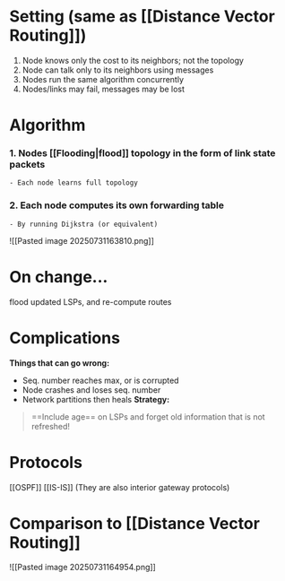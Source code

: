 # Setting (same as [[Distance Vector Routing]])
1. Node knows only the cost to its neighbors; not the topology
2. Node can talk only to its neighbors using messages
3. Nodes run the same algorithm concurrently
4. Nodes/links may fail, messages may be lost

# Algorithm
### 1. Nodes [[Flooding|flood]] topology in the form of link state packets
	- Each node learns full topology
### 2. Each node computes its own forwarding table
	- By running Dijkstra (or equivalent)

![[Pasted image 20250731163810.png]]

# On change...
flood updated LSPs, and re-compute routes
# Complications
**Things that can go wrong:**
- Seq. number reaches max, or is corrupted
- Node crashes and loses seq. number
- Network partitions then heals
**Strategy:**
>==Include age== on LSPs and forget old information that is not refreshed!
# Protocols
[[OSPF]]
[[IS-IS]]
(They are also interior gateway protocols)
# Comparison to [[Distance Vector Routing]]
![[Pasted image 20250731164954.png]]